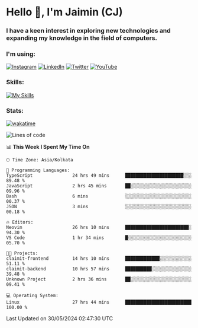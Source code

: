 <h1>Hello 👋, I'm Jaimin (CJ)</h1>
<h3>I have a keen interest in exploring new technologies and expanding my knowledge in the field of computers.</h3>

<h3 align="left"> I'm using: </h3>

[![Instagram](https://img.shields.io/badge/Instagram-%23E4405F.svg?style=for-the-badge&logo=Instagram&logoColor=white)](https://instagram.com/jaimin_chovatia) [![LinkedIn](https://img.shields.io/badge/linkedin-%230077B5.svg?style=for-the-badge&logo=linkedin&logoColor=white)](https://www.linkedin.com/in/jaimin-chovatia-691b8b29a) [![Twitter](https://img.shields.io/badge/Twitter-%231DA1F2.svg?style=for-the-badge&logo=Twitter&logoColor=white)](https://twitter.com/jaimin_chovatia) [![YouTube](https://img.shields.io/badge/YouTube-%23FF0000.svg?style=for-the-badge&logo=YouTube&logoColor=white)](https://youtube.com/@cjcreations5172) 

**<h3 align="left">Skills:</h3>**

[![My Skills](https://skillicons.dev/icons?i=ts,js,java,py,react,nextjs,nodejs,postgres,mongodb,git)](https://skillicons.dev)

<!---
 **<h3 align="left">🏆 Achievements:</h3>**
 [![An image of @jaimin25's Holopin badges, which is a link to view their full Holopin profile](https://holopin.me/jaimin25)](https://holopin.io/@jaimin25)
-->

**<h3 align="left">Stats:</h3>**

[![wakatime](https://wakatime.com/badge/user/b2a7cf30-099b-4a62-be11-c3b7dc700323.svg)](https://wakatime.com/@b2a7cf30-099b-4a62-be11-c3b7dc700323)

<!--START_SECTION:waka-->
![Lines of code](https://img.shields.io/badge/From%20Hello%20World%20I%27ve%20Written-942.5%20thousand%20lines%20of%20code-blue)

📊 **This Week I Spent My Time On** 

```text
🕑︎ Time Zone: Asia/Kolkata

💬 Programming Languages: 
TypeScript               24 hrs 49 mins      ██████████████████████░░░   89.48 % 
JavaScript               2 hrs 45 mins       ██░░░░░░░░░░░░░░░░░░░░░░░   09.96 % 
Bash                     6 mins              ░░░░░░░░░░░░░░░░░░░░░░░░░   00.37 % 
JSON                     3 mins              ░░░░░░░░░░░░░░░░░░░░░░░░░   00.18 % 

🔥 Editors: 
Neovim                   26 hrs 10 mins      ████████████████████████░   94.30 % 
VS Code                  1 hr 34 mins        █░░░░░░░░░░░░░░░░░░░░░░░░   05.70 % 

🐱‍💻 Projects: 
claimit-frontend         14 hrs 10 mins      █████████████░░░░░░░░░░░░   51.11 % 
claimit-backend          10 hrs 57 mins      ██████████░░░░░░░░░░░░░░░   39.48 % 
Unknown Project          2 hrs 36 mins       ██░░░░░░░░░░░░░░░░░░░░░░░   09.41 % 

💻 Operating System: 
Linux                    27 hrs 44 mins      █████████████████████████   100.00 % 
```


 Last Updated on 30/05/2024 02:47:30 UTC
<!--END_SECTION:waka-->
